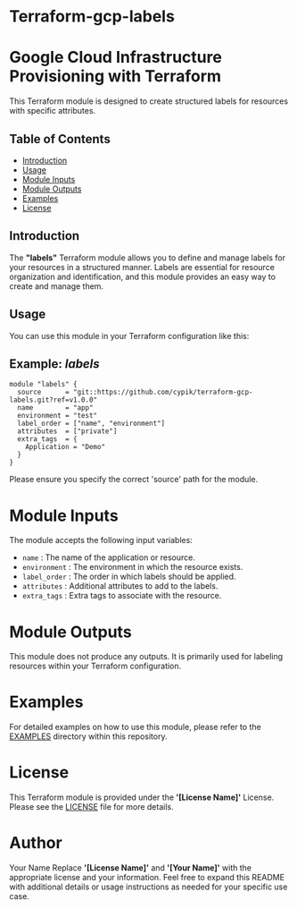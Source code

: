 # Terraform-gcp-labels
# Google Cloud Infrastructure Provisioning with Terraform

This Terraform module is designed to create structured labels for resources with specific attributes.

## Table of Contents

- [Introduction](#introduction)
- [Usage](#usage)
- [Module Inputs](#module-inputs)
- [Module Outputs](#module-outputs)
- [Examples](#examples)
- [License](#license)

## Introduction

The **"labels"** Terraform module allows you to define and manage labels for your resources in a structured manner. Labels are essential for resource organization and identification, and this module provides an easy way to create and manage them.

## Usage

You can use this module in your Terraform configuration like this:
## Example: _labels_
```hcl
module "labels" {
  source      = "git::https://github.com/cypik/terraform-gcp-labels.git?ref=v1.0.0"
  name        = "app"
  environment = "test"
  label_order = ["name", "environment"]
  attributes  = ["private"]
  extra_tags  = {
    Application = "Demo"
  }
}
```
Please ensure you specify the correct 'source' path for the module.
# Module Inputs
The module accepts the following input variables:

- `name` : The name of the application or resource.
- `environment` : The environment in which the resource exists.
- `label_order` : The order in which labels should be applied.
- `attributes` : Additional attributes to add to the labels.
- `extra_tags` : Extra tags to associate with the resource.
# Module Outputs
This module does not produce any outputs. It is primarily used for labeling resources within your Terraform configuration.

# Examples
For detailed examples on how to use this module, please refer to the [EXAMPLES](https://github.com/cypik/terraform-gcp-labels/tree/master/_example) directory within this repository.

# License
This Terraform module is provided under the **'[License Name]'** License. Please see the [LICENSE](https://github.com/cypik/terraform-gcp-labels/blob/master/LICENSE) file for more details.

# Author
Your Name
Replace **'[License Name]'** and **'[Your Name]'** with the appropriate license and your information. Feel free to expand this README with additional details or usage instructions as needed for your specific use case.
